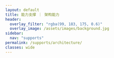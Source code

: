 ```yaml
---
layout: default
title: 能力支撑 ｜ 架构能力
header:
  overlay_filter: "rgba(99, 183, 175, 0.6)"
  overlay_image: /assets/images/background.jpg
sidebar:
  nav: "supports"
permalink: /supports/architecture/
classes: wide
---
```






